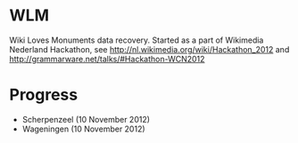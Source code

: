 WLM
===

Wiki Loves Monuments data recovery.
Started as a part of Wikimedia Nederland Hackathon,
	see http://nl.wikimedia.org/wiki/Hackathon_2012
	and http://grammarware.net/talks/#Hackathon-WCN2012

Progress
========
* Scherpenzeel (10 November 2012)
* Wageningen (10 November 2012)
